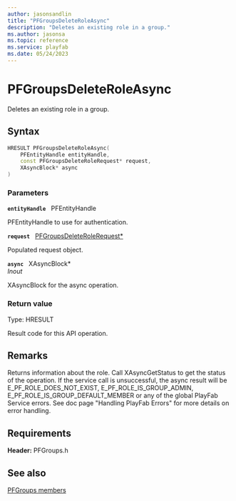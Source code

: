 ```yaml
---
author: jasonsandlin
title: "PFGroupsDeleteRoleAsync"
description: "Deletes an existing role in a group."
ms.author: jasonsa
ms.topic: reference
ms.service: playfab
ms.date: 05/24/2023
---
```


# PFGroupsDeleteRoleAsync  

Deletes an existing role in a group.  

## Syntax  
  
```cpp
HRESULT PFGroupsDeleteRoleAsync(  
    PFEntityHandle entityHandle,  
    const PFGroupsDeleteRoleRequest* request,  
    XAsyncBlock* async  
)  
```  
  
### Parameters  
  
**`entityHandle`** &nbsp; PFEntityHandle  
  
PFEntityHandle to use for authentication.  
  
**`request`** &nbsp; [PFGroupsDeleteRoleRequest*](../../pfgroupstypes/structs/pfgroupsdeleterolerequest.md)  
  
Populated request object.  
  
**`async`** &nbsp; XAsyncBlock*  
*_Inout_*  
  
XAsyncBlock for the async operation.  
  
  
### Return value
Type: HRESULT
  
Result code for this API operation.
  
## Remarks  
  
Returns information about the role. Call XAsyncGetStatus to get the status of the operation. If the service call is unsuccessful, the async result will be E_PF_ROLE_DOES_NOT_EXIST, E_PF_ROLE_IS_GROUP_ADMIN, E_PF_ROLE_IS_GROUP_DEFAULT_MEMBER or any of the global PlayFab Service errors. See doc page "Handling PlayFab Errors" for more details on error handling.
  
## Requirements  
  
**Header:** PFGroups.h
  
## See also  
[PFGroups members](../pfgroups_members.md)  

  
  
